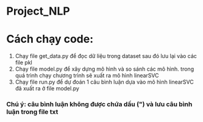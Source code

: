 # Project_NLP

# Cách chạy code:

1. Chạy file get_data.py để đọc dữ liệu trong dataset sau đó lưu lại vào các file pkl
2. Chạy file model.py để xây dựng mô hình và so sánh các mô hình. trong quá trình chạy chương trình sẽ xuất ra mô hình linearSVC 
3. Chạy file run.py để dự đoán 1 câu bình luận dựa vào mô hình linearSVC đã xuất ra ở file model.py 

### Chú ý: câu bình luận không được chứa dấu (") và lưu câu bình luận trong file txt
